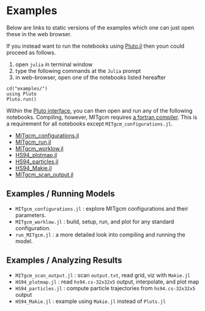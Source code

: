 
# Examples

Below are links to static versions of the examples which one can just open these in the web browser.

If you instead want to run the notebooks using [Pluto.jl](https://plutojl.org) then youn could proceed as follows. 

1. open `julia` in terminal window
2. type the following commands at the `Julia` prompt
3. in web-browser, open one of the notebooks listed hereafter

```
cd("examples/")
using Pluto
Pluto.run()
```

Within the [Pluto interface](https://github.com/fonsp/Pluto.jl/wiki/🔎-Basic-Commands-in-Pluto), you can then open and run any of the following notebooks. Compiling, however, MITgcm requires [a fortran compiler](https://fortran-lang.org/learn/os_setup/install_gfortran). This is a requirement for all notebooks except `MITgcm_configurations.jl`.

- [MITgcm_configurations.jl](MITgcm_configurations.html)
- [MITgcm_run.jl](MITgcm_run.html)
- [MITgcm_worklow.jl](MITgcm_worklow.html)
- [HS94_plotmap.jl](HS94_plotmap.html)
- [HS94_particles.jl](HS94_particles.html)
- [HS94_Makie.jl](HS94_Makie.html)
- [MITgcm\_scan\_output.jl](MITgcm_scan_output.html)

## Examples / Running Models
 
- `MITgcm_configurations.jl` : explore MITgcm configurations and their parameters.
- `MITgcm_worklow.jl` : build, setup, run, and plot for any standard configuration.
- `run_MITgcm.jl` : a more detailed look into compiling and running the model.

## Examples / Analyzing Results

- `MITgcm_scan_output.jl` : scan `output.txt`, read grid, viz with `Makie.jl` 
- `HS94_plotmap.jl` : read `hs94.cs-32x32x5` output, interpolate, and plot map
- `HS94_particles.jl` : compute particle trajectories from `hs94.cs-32x32x5` output
- `HS94_Makie.jl` : example using `Makie.jl` instead of `Plots.jl`
